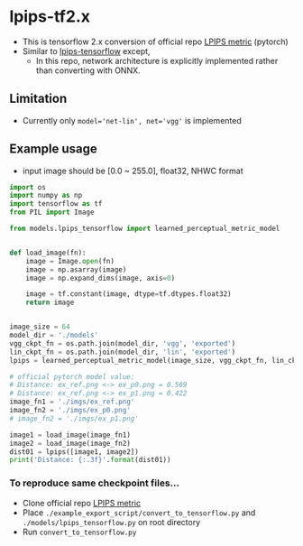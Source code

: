 # lpips-tf2.x
* This is tensorflow 2.x conversion of official repo [LPIPS metric][Offical repo] (pytorch)
* Similar to [lpips-tensorflow][TF repo] except,
  * In this repo, network architecture is explicitly implemented rather than converting with ONNX.

## Limitation
* Currently only `model='net-lin', net='vgg'` is implemented

## Example usage
* input image should be [0.0 ~ 255.0], float32, NHWC format

```python
import os
import numpy as np
import tensorflow as tf
from PIL import Image

from models.lpips_tensorflow import learned_perceptual_metric_model


def load_image(fn):
    image = Image.open(fn)
    image = np.asarray(image)
    image = np.expand_dims(image, axis=0)

    image = tf.constant(image, dtype=tf.dtypes.float32)
    return image


image_size = 64
model_dir = './models'
vgg_ckpt_fn = os.path.join(model_dir, 'vgg', 'exported')
lin_ckpt_fn = os.path.join(model_dir, 'lin', 'exported')
lpips = learned_perceptual_metric_model(image_size, vgg_ckpt_fn, lin_ckpt_fn)

# official pytorch model value:
# Distance: ex_ref.png <-> ex_p0.png = 0.569
# Distance: ex_ref.png <-> ex_p1.png = 0.422
image_fn1 = './imgs/ex_ref.png'
image_fn2 = './imgs/ex_p0.png'
# image_fn2 = './imgs/ex_p1.png'

image1 = load_image(image_fn1)
image2 = load_image(image_fn2)
dist01 = lpips([image1, image2])
print('Distance: {:.3f}'.format(dist01))
```

### To reproduce same checkpoint files...
* Clone official repo [LPIPS metric][Offical repo]
* Place `./example_export_script/convert_to_tensorflow.py` and `./models/lpips_tensorflow.py` on root directory
* Run `convert_to_tensorflow.py`

[Offical repo]: https://github.com/richzhang/PerceptualSimilarity
[TF repo]: https://github.com/alexlee-gk/lpips-tensorflow